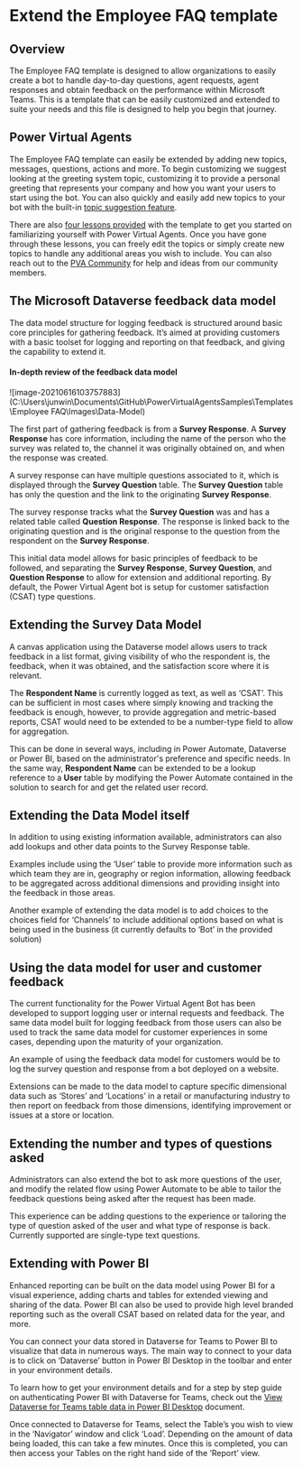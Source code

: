 # Extend the Employee FAQ template

## Overview

The Employee FAQ template is designed to allow organizations to easily create a bot to handle day-to-day questions, agent requests, agent responses and obtain feedback on the performance within Microsoft Teams. This is a template that can be easily customized and extended to suite your needs and this file is designed to help you begin that journey.



## Power Virtual Agents

The Employee FAQ template can easily be extended by adding new topics, messages, questions, actions and more. To begin customizing we suggest looking at the greeting system topic, customizing it to provide a personal greeting that represents your company and how you want your users to start using the bot. You can also quickly and easily add new topics to your bot with the built-in [topic suggestion feature](https://docs.microsoft.com/power-virtual-agents/teams/advanced-create-topics-from-web-teams).

There are also [four lessons provided](https://docs.microsoft.com/power-virtual-agents/authoring-template-topics) with the template to get you started on familiarizing yourself with Power Virtual Agents. Once you have gone through these lessons, you can freely edit the topics or simply create new topics to handle any additional areas you wish to include. You can also reach out to the [PVA Community](https://powerusers.microsoft.com/t5/Power-Virtual-Agents-Community/ct-p/PVACommunity) for help and ideas from our community members. 



## The Microsoft Dataverse feedback data model

The data model structure for logging feedback is structured around basic core principles for gathering feedback. It’s aimed at providing customers with a basic toolset for logging and reporting on that feedback, and giving the capability to extend it. 



#### In-depth review of the feedback data model

 

![image-20210616103757883](C:\Users\junwin\Documents\GitHub\PowerVirtualAgentsSamples\Templates\Employee FAQ\Images\Data-Model)

The first part of gathering feedback is from a **Survey Response**. A **Survey Response** has core information, including the name of the person who the survey was related to, the channel it was originally obtained on, and when the response was created.



A survey response can have multiple questions associated to it, which is displayed through the **Survey Question** table. The **Survey Question** table has only the question and the link to the originating **Survey Response**. 



The survey response tracks what the **Survey Question** was and has a related table called **Question Response**. The response is linked back to the originating question and is the original response to the question from the respondent on the **Survey Response**.

 

This initial data model allows for basic principles of feedback to be followed, and separating the **Survey Response**, **Survey Question**, and **Question Response** to allow for extension and additional reporting. By default, the Power Virtual Agent bot is setup for customer satisfaction (CSAT) type questions. 



## Extending the Survey Data Model



A canvas application using the Dataverse model allows users to track feedback in a list format, giving visibility of who the respondent is, the feedback, when it was obtained, and the satisfaction score where it is relevant. 

The **Respondent Name** is currently logged as text, as well as ‘CSAT’. This can be sufficient in most cases where simply knowing and tracking the feedback is enough, however, to provide aggregation and metric-based reports, CSAT would need to be extended to be a number-type field to allow for aggregation. 

This can be done in several ways, including in Power Automate, Dataverse or Power BI, based on the administrator's preference and specific needs. In the same way, **Respondent Name** can be extended to be a lookup reference to a **User** table by modifying the Power Automate contained in the solution to search for and get the related user record. 



## Extending the Data Model itself

In addition to using existing information available, administrators can also add lookups and other data points to the Survey Response table. 

Examples include using the ‘User’ table to provide more information such as which team they are in, geography or region information, allowing feedback to be aggregated across additional dimensions and providing insight into the feedback in those areas. 

Another example of extending the data model is to add choices to the choices field for ‘Channels’ to include additional options based on what is being used in the business (it currently defaults to ‘Bot’ in the provided solution)



## Using the data model for user and customer feedback

The current functionality for the Power Virtual Agent Bot has been developed to support logging user or internal requests and feedback. The same data model built for logging feedback from those users can also be used to track the same data model for customer experiences in some cases, depending upon the maturity of your organization. 

An example of using the feedback data model for customers would be to log the survey question and response from a bot deployed on a website.

Extensions can be made to the data model to capture specific dimensional data such as ‘Stores’ and ‘Locations’ in a retail or manufacturing industry to then report on feedback from those dimensions, identifying improvement or issues at a store or location.



## Extending the number and types of questions asked

Administrators can also extend the bot to ask more questions of the user, and modify the related flow using Power Automate to be able to tailor the feedback questions being asked after the request has been made. 

This experience can be adding questions to the experience or tailoring the type of question asked of the user and what type of response is back. Currently supported are single-type text questions.



## Extending with Power BI

Enhanced reporting can be built on the data model using Power BI for a visual experience, adding charts and tables for extended viewing and sharing of the data. Power BI can also be used to provide high level branded reporting such as the overall CSAT based on related data for the year, and more.

You can connect your data stored in Dataverse for Teams to Power BI to visualize that data in numerous ways. The main way to connect to your data is to click on ‘Dataverse’ button in Power BI Desktop in the toolbar and enter in your environment details.  

To learn how to get your environment details and for a step by step guide on authenticating Power BI with Dataverse for Teams, check out the [View Dataverse for Teams table data in Power BI Desktop](https://docs.microsoft.com/powerapps/teams/view-table-data-power-bi) document.

Once connected to Dataverse for Teams, select the Table’s you wish to view in the ‘Navigator’ window and click ‘Load’. Depending on the amount of data being loaded, this can take a few minutes. Once this is completed, you can then access your Tables on the right hand side of the ‘Report’ view. 
